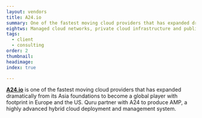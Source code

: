 ```yaml
---
layout: vendors
title: A24.io
summary: One of the fastest moving cloud providers that has expanded dramatically from its Asia foundations to become a global player with footprint in Europe and the US.
eightws: Managed cloud networks, private cloud infrastructure and public cloud gateways for global business
tags:
  - client
  - consulting
order: 2
thumbnail:
headimage:
index: true

---
```


**[A24.io](//partners/a24.io.html)** is one of the fastest moving cloud providers that has expanded dramatically from its Asia foundations to become a global player with footprint in Europe and the US. Quru partner with A24 to produce AMP, a highly advanced hybrid cloud deployment and management system.
